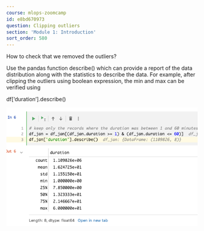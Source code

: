 ```yaml
---
course: mlops-zoomcamp
id: e8bd670973
question: Clipping outliers
section: 'Module 1: Introduction'
sort_order: 580
---
```


How to check that we removed the outliers?

Use the pandas function describe() which can provide a report of the data distribution along with the statistics to describe the data. For example, after clipping the outliers using boolean expression, the min and max can be verified using

df[‘duration’].describe()

![Image](images/mlops-zoomcamp/image_2715561d.png)

